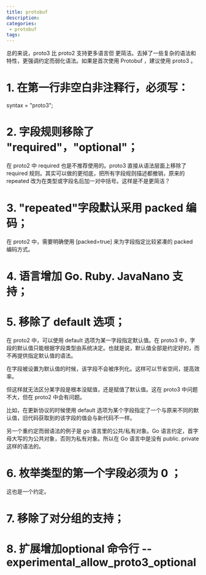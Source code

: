```yaml
---
title: protobuf
description:
categories:
 - protobuf
tags:
---
```


总的来说，proto3 比 proto2 支持更多语言但 更简洁。去掉了一些复杂的语法和特性，更强调约定而弱化语法。如果是首次使用 Protobuf ，建议使用 proto3 。

# 1. 在第一行非空白非注释行，必须写：

syntax = "proto3";

# 2. 字段规则移除了 "required"，"optional"；

在 proto2 中 required 也是不推荐使用的。proto3 直接从语法层面上移除了 required 规则。其实可以做的更彻底，把所有字段规则描述都撤销，原来的 repeated 改为在类型或字段名后加一对中括号。这样是不是更简洁？

# 3. "repeated"字段默认采用 packed 编码；

在 proto2 中，需要明确使用 [packed=true] 来为字段指定比较紧凑的 packed 编码方式。

# 4. 语言增加 Go. Ruby. JavaNano 支持；

# 5. 移除了 default 选项；

在 proto2 中，可以使用 default 选项为某一字段指定默认值。在 proto3 中，字段的默认值只能根据字段类型由系统决定。也就是说，默认值全部是约定好的，而不再提供指定默认值的语法。

在字段被设置为默认值的时候，该字段不会被序列化。这样可以节省空间，提高效率。

但这样就无法区分某字段是根本没赋值，还是赋值了默认值。这在 proto3 中问题不大，但在 proto2 中会有问题。

比如，在更新协议的时候使用 default 选项为某个字段指定了一个与原来不同的默认值，旧代码获取到的该字段的值会与新代码不一样。

另一个重约定而弱语法的例子是 go 语言里的公共/私有对象。Go 语言约定，首字母大写的为公共对象，否则为私有对象。所以在 Go 语言中是没有 public. private 这样的语法的。

# 6. 枚举类型的第一个字段必须为 0 ；

这也是一个约定。

# 7. 移除了对分组的支持；

# 8. 扩展增加optional 命令行 --experimental_allow_proto3_optional